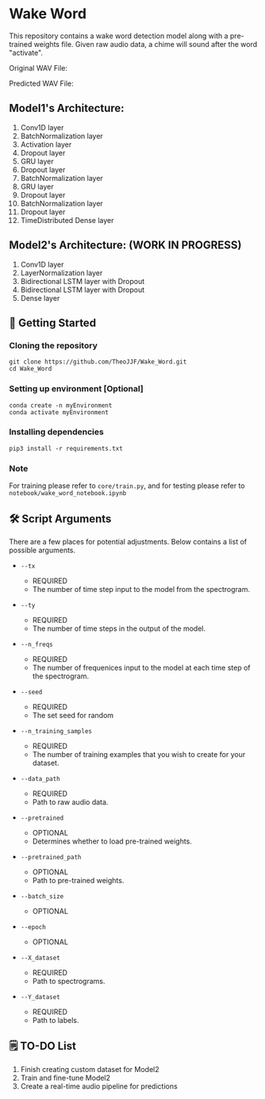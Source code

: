 # Wake Word

This repository contains a wake word detection model along with a pre-trained weights file. Given raw audio data, a chime will sound after the word "activate".

Original WAV File:



Predicted WAV File:




## Model1's Architecture:

1. Conv1D layer
1. BatchNormalization layer
1. Activation layer
1. Dropout layer
1. GRU layer
1. Dropout layer
1. BatchNormalization layer
1. GRU layer
1. Dropout layer
1. BatchNormalization layer
1. Dropout layer
1. TimeDistributed Dense layer

## Model2's Architecture: (WORK IN PROGRESS)

1. Conv1D layer
1. LayerNormalization layer
1. Bidirectional LSTM layer with Dropout
1. Bidirectional LSTM layer with Dropout
1. Dense layer

## 🚀 Getting Started

### Cloning the repository

```
git clone https://github.com/TheoJJF/Wake_Word.git
cd Wake_Word
```

### Setting up environment [Optional] 

```
conda create -n myEnvironment
conda activate myEnvironment
```

### Installing dependencies

```
pip3 install -r requirements.txt
```

### Note
For training please refer to `core/train.py`, and for testing please refer to `notebook/wake_word_notebook.ipynb`

## 🛠️ Script Arguments
There are a few places for potential adjustments. Below contains a list of possible arguments. 

- `--tx`
    - REQUIRED
    - The number of time step input to the model from the spectrogram.

- `--ty`
    - REQUIRED
    - The number of time steps in the output of the model.

- `--n_freqs`
    - REQUIRED
    - The number of frequenices input to the model at each time step of the spectrogram.

- `--seed`
    - REQUIRED
    - The set seed for random

- `--n_training_samples`
    - REQUIRED
    - The number of training examples that you wish to create for your dataset.

- `--data_path`
    - REQUIRED
    - Path to raw audio data.

- `--pretrained`
    - OPTIONAL
    - Determines whether to load pre-trained weights.

- `--pretrained_path`
    - OPTIONAL
    - Path to pre-trained weights.

- `--batch_size`
    - OPTIONAL

- `--epoch`
    - OPTIONAL

- `--X_dataset`
    - REQUIRED
    - Path to spectrograms.

- `--Y_dataset`
    - REQUIRED
    - Path to labels.

## 🗒️ TO-DO List

1. Finish creating custom dataset for Model2
1. Train and fine-tune Model2
1. Create a real-time audio pipeline for predictions